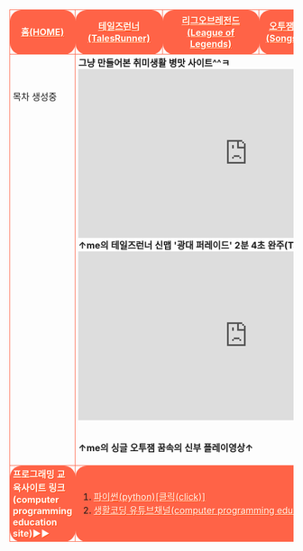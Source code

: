 <html>



<head>
 
<meta charset="UTF-8">
 
 
<style>
table{border-spacing: 10px 10px;}
 .list{padding-left: 5px; padding-right: 5px; margin:10px; border:1px solid tomato; border-radius: 20px/20px;}
 #only{padding-left: 2px; padding-right: 2px; margin:10px; border:3px solid transparent; border-radius: 20px/20px; background-color:transparent;}
 #red{color:red;}
 #black{color:black;}
 #white{color:white; text-shadow:1px 1px 0px #f40;}
 #transparent{background-color:transparent;}
 #tomatobackground{background-color:tomato;}
 
</style>
 

</head>




<body>

<body background="배경수정.png">
<br>


<table width="800" height="1000" cellpadding="20" cellspacing="10">



<tr style="height=50px;" class="list" id="transparent" align="center">
 
<td class="list" id="tomatobackground"><a href="메인.html" id="white"><b>홈(HOME)</b></a> </td>

<td class="list" id="tomatobackground">
  <a href="테일즈런너.html" id="white"><b>테일즈런너(TalesRunner)</b></a></td>

<td class="list" id="tomatobackground">
  <a href="롤.html" id="white"><b>리그오브레전드(League of Legends)</b></a></td>

<td class="list" id="tomatobackground">
  <a href="오투잼브금.html" id="white"><b>오투잼 음악 리스트(Songs of O2jam)</b></a></td>

<td class="list" id="tomatobackground">
  <a href="오투매니아.html" id="white"><b>싱글오투잼(오투매니아) 파일공유</b></a></td>

</tr>




<tr height="400" id="transparent" class="list">
  
<td class="list" id="transparent" valign="top"> <br><br><br>목차 생성중 </td><br>
 

<td id="transparent" colspan="4" class="list" height="700" valign="top">
<b>그냥 만들어본 취미생활 병맛 사이트^^ㅋ
<br>
<iframe width="600" height="300" src="https://www.youtube.com/embed/PQveqCcqvLs" frameborder="0" allow="accelerometer; autoplay; encrypted-media; gyroscope; picture-in-picture" allowfullscreen></iframe>

<br>
↑me의 테일즈런너 신맵 '광대 퍼레이드' 2분 4초 완주(Tales Runner)↑
<br>
<iframe width="600" height="300" src="https://www.youtube.com/embed/fsxaGLUBmek" frameborder="0" allow="accelerometer; autoplay; encrypted-media; gyroscope; picture-in-picture" allowfullscreen></iframe>

<br>↑me의 싱글 오투잼 꿈속의 신부 플레이영상↑</b>
</td>

</tr>




<tr style="height=50px;" class="list">
 
<td class="list" id="tomatobackground">
<a id="white"><b>프로그래밍 교육사이트 링크(computer programming education site)▶▶</b></a></td>

<td colspan="4" class="list" id="tomatobackground">
 
<ol>

<li><a href="https://wikidocs.net/book/1657" target="_blank" align="left" id="white">파이썬(python)[클릭(click)]</a></li>

<li><a href="https://www.youtube.com/user/egoing2" target="_blank" align="left" id="white">생활코딩 유튜브채널(computer programming education videos)[클릭(click)]</a></li>

</ol>
</td>





